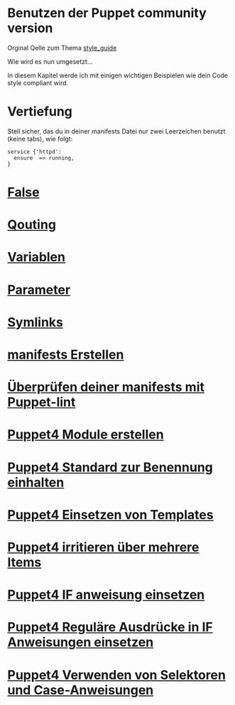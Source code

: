 # Benutzen der Puppet community version

Orginal Qelle zum Thema [style_guide](http://docs.puppetlabs.com/guides/style_guide.html)

Wie wird es nun umgesetzt...

In diesem Kapitel werde ich mit einigen wichtigen Beispielen wie dein Code style compliant wird.


# Vertiefung

Stell sicher, das du in deiner manifests Datei nur zwei Leerzeichen benutzt  (keine tabs), wie folgt:

```
service {'httpd':
  ensure  => running,
}
```

# [False](../puppet4-basics-false)

# [Qouting](../puppet4-basics-qouting)

# [Variablen](../puppet4-basics-variablen)

# [Parameter](../puppet4-basics-parameter)

# [Symlinks](../puppet4-basics-symlinks)

# [manifests Erstellen](../puppet4-basics-manitests)

# [Überprüfen deiner manifests mit Puppet-lint](../puppet4-basics-lint)

# [Puppet4 Module erstellen](puppet4-basics-modules)

# [Puppet4 Standard zur Benennung einhalten](../puppet4-standart-bezeichnung)

# [Puppet4 Einsetzen von Templates](../puppet4-templates)

# [Puppet4 irritieren über mehrere Items](../puppet4-basics-irritieren-multi-items)

# [Puppet4 IF anweisung einsetzen](../puppet4-if)

# [Puppet4 Reguläre Ausdrücke in IF Anweisungen einsetzen](../puppet4-if-regex)

# [Puppet4 Verwenden von Selektoren und Case-Anweisungen](../puppet-selektoren-case)

